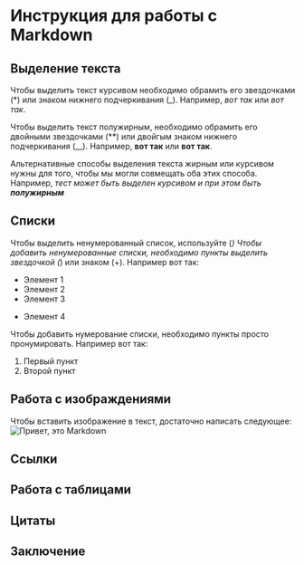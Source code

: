 # Инструкция для работы с Markdown

## Выделение текста

Чтобы выделить текст курсивом необходимо обрамить его звездочками (*) или знаком нижнего подчеркивания (_). Например, *вот так* или _вот так_.

Чтобы выделить текст полужирным, необходимо обрамить его двойными звездочками (**) или двойгым знаком нижнего подчеркивания (__). Например, **вот так** или __вот так__.

Альтернативные способы выделения текста жирным или курсивом нужны для того, чтобы мы могли совмещать оба этих способа. Например, _тест может быть выделен курсивом и при этом быть **полужирным**_



## Списки
Чтобы выделить ненумерованный список, используйте (*)
Чтобы добавить ненумерованные списки, необходимо пункты выделить звездочкой (*) или знаком (+). Например вот так:
* Элемент 1
* Элемент 2
* Элемент 3
+ Элемент 4

Чтобы добавить нумерование списки, необходимо пункты просто пронумировать. 
Например вот так:
1. Первый пункт
2. Второй пункт

## Работа с изображдениями

Чтобы вставить изображение в текст, достаточно написать следующее:
![Привет, это Markdown](CHto-takoe-Markdown-i-kak-im-polzovatsya_1543442141-288x144.jpg)

## Ссылки

## Работа с таблицами

## Цитаты

## Заключение